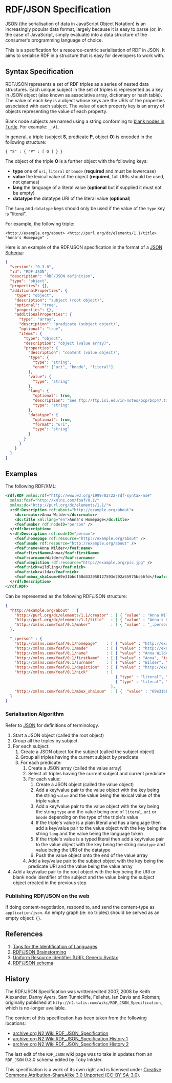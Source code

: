 RDF/JSON Specification
======================

[JSON] (the serialisation of data in JavaScript Object Notation) is an increasingly popular data format, largely
because it is easy to parse (or, in the case of JavaScript, simply evaluate) into a data structure of the consumer's
programming language of choice.

This is a specification for a resource-centric serialisation of RDF in JSON. It aims to serialise RDF in a structure
that is easy for developers to work with.

## Syntax Specification

RDF/JSON represents a set of RDF triples as a series of nested data structures. Each unique subject in the set of
triples is represented as a key in JSON object (also known as associative array, dictionary or hash table). The value
of each key is a object whose keys are the URIs of the properties associated with each subject. The value of each
property key is an array of objects representing the value of each property.

Blank node subjects are named using a string conforming to [blank nodes in Turtle]. For example: `_:A1`.

In general, a triple (subject **S**, predicate **P**, object **O**) is encoded in the following structure:

    { "S" : { "P" : [ O ] } }

The object of the triple **O** is a further object with the following keys:

 - **type** one of `uri`, `literal` or `bnode` (**required** and must be lowercase)
 - **value** the lexical value of the object (**required**, full URIs should be used, not qnames)
 - **lang** the language of a literal value (**optional** but if supplied it must not be empty)
 - **datatype** the datatype URI of the literal value (**optional**)

The `lang` and `datatype` keys should only be used if the value of the `type` key is "literal".

For example, the following triple:

    <http://example.org/about> <http://purl.org/dc/elements/1.1/title> "Anna's Homepage" .

Here is an example of the RDF/JSON specification in the format of a [JSON Schema]:

```json
{
  "version": "0.3.0",
  "id": "RDF-JSON",
  "description": "RDF/JSON definition",
  "type": "object",
  "properties": {},
  "additionalProperties": {
    "type": "object",
    "description": "subject (root object)",
    "optional": "true",
    "properties": {},
    "additionalProperties": {
      "type": "array",
      "description": "predicate (subject object)",
      "optional": "true",
      "items": {
        "type": "object",
        "description": "object (value array)",
        "properties": {
          "description": "content (value object)",
          "type": {
            "type": "string",
            "enum": ["uri", "bnode", "literal"]
          },
          "value": {
            "type": "string"
          },
          "lang": {
            "optional": true,
            "description": "See ftp://ftp.isi.edu/in-notes/bcp/bcp47.txt",
            "type": "string"
          },
          "datatype": {
            "optional": true,
            "format": "uri",
            "type": "string"
          }
        }
      }
    }
  }
}
```

## Examples

The following RDF/XML:

```xml
<rdf:RDF xmlns:rdf="http://www.w3.org/1999/02/22-rdf-syntax-ns#"
  xmlns:foaf="http://xmlns.com/foaf/0.1/"
  xmlns:dc="http://purl.org/dc/elements/1.1/">
  <rdf:Description rdf:about="http://example.org/about">
    <dc:creator>Anna Wilder</dc:creator>
    <dc:title xml:lang="en">Anna's Homepage</dc:title>
    <foaf:maker rdf:nodeID="person" />
  </rdf:Description>
  <rdf:Description rdf:nodeID="person">
    <foaf:homepage rdf:resource="http://example.org/about" />
    <foaf:made rdf:resource="http://example.org/about" />
    <foaf:name>Anna Wilder</foaf:name>
    <foaf:firstName>Anna</foaf:firstName>
    <foaf:surname>Wilder</foaf:surname>
    <foaf:depiction rdf:resource="http://example.org/pic.jpg" />
    <foaf:nick>wildling</foaf:nick>
    <foaf:nick>wilda</foaf:nick>
    <foaf:mbox_sha1sum>69e31bbcf58d432950127593e292a55975bc66fd</foaf:mbox_sha1sum>
  </rdf:Description>
</rdf:RDF>
```

Can be represented as the following RDF/JSON structure:

```json
{
  "http://example.org/about" : {
    "http://purl.org/dc/elements/1.1/creator" : [ { "value" : "Anna Wilder", "type" : "literal" } ],
    "http://purl.org/dc/elements/1.1/title"   : [ { "value" : "Anna's Homepage", "type" : "literal", "lang" : "en" } ],
    "http://xmlns.com/foaf/0.1/maker"         : [ { "value" : "_:person", "type" : "bnode" } ]
  },

  "_:person" : {
    "http://xmlns.com/foaf/0.1/homepage"    : [ { "value" : "http://example.org/about", "type" : "uri" } ],
    "http://xmlns.com/foaf/0.1/made"        : [ { "value" : "http://example.org/about", "type" : "uri" } ],
    "http://xmlns.com/foaf/0.1/name"        : [ { "value" : "Anna Wilder", "type" : "literal" } ],
    "http://xmlns.com/foaf/0.1/firstName"   : [ { "value" : "Anna", "type" : "literal" } ],
    "http://xmlns.com/foaf/0.1/surname"     : [ { "value" : "Wilder", "type" : "literal" } ],
    "http://xmlns.com/foaf/0.1/depiction"   : [ { "value" : "http://example.org/pic.jpg", "type" : "uri" } ],
    "http://xmlns.com/foaf/0.1/nick"        : [
                                                { "type" : "literal", "value" : "wildling" },
                                                { "type" : "literal", "value" : "wilda" }
                                              ],
    "http://xmlns.com/foaf/0.1/mbox_sha1sum"  : [ {  "value" : "69e31bbcf58d432950127593e292a55975bc66fd", "type" : "literal" } ]
  }
}
```

### Serialisation Algorithm

Refer to [JSON] for definitions of terminology.

1. Start a JSON object (called the root object)
2. Group all the triples by subject
3. For each subject:
    1. Create a JSON object for the subject (called the subject object)
    2. Group all triples having the current subject by predicate
    3. For each predicate:
        1. Create a JSON array (called the value array)
        2. Select all triples having the current subject and current predicate
        3. For each value:
              1. Create a JSON object (called the value object)
              2. Add a key/value pair to the value object with the key being the string `value` and the value being the
                 lexical value of the triple value
              3. Add a key/value pair to the value object with the key being the string `type` and the value being one
                 of `literal`, `uri` or `bnode` depending on the type of the triple's value
              4. If the triple's value is a plain literal and has a language then add a key/value pair to the value
                 object with the key being the string `lang` and the value being the language token
              5. If the triple's value is a typed literal then add a key/value pair to the value object with the key
                 being the string `datatype` and value being the URI of the datatype
              6. Push the value object onto the end of the value array
       4. Add a key/value pair to the subject object with the key being the predicate URI and the value being the value
          array
4. Add a key/value pair to the root object with the key being the URI or blank node identifier of the subject and the
   value being the subject object created in the previous step

### Publishing RDF/JSON on the web

If doing content-negotiation, respond to, and send the content-type as `application/json`. An empty graph (ie: no triples)
should be served as an empty object: `{}`.


## References

1. [Tags for the Identification of Languages](http://web.archive.org/web/20100801085122/http://www.ietf.org/rfc/rfc3066.txt)
2. [RDF/JSON Brainstorming](http://web.archive.org/web/20100801085122/http://n2.talis.com/wiki/RDF_JSON_Brainstorming)
3. [Uniform Resource Identifier (URI): Generic Syntax](http://web.archive.org/web/20100801085122/http://www.ietf.org/rfc/rfc3986.txt)
4. [RDF/JSON schema](https://web.archive.org/web/20110827125353/http://soapjr.org/schemas/RDF_JSON)


## History

The RDF/JSON Specification was written/edited 2007, 2008 by Keith Alexander, Danny Ayers, Sam Tunnicliffe, Fellahst, Ian
Davis and Robman; originally published at `http://n2.talis.com/wiki/RDF_JSON_Specification`, which is no-longer available.

The content of this specification has been taken from the following locations:

- [archive.org N2 Wiki RDF_JSON_Specification](http://web.archive.org/web/20100801085122/http://n2.talis.com/wiki/RDF_JSON_Specification)
- [archive.org N2 Wiki RDF_JSON_Specification History 1](http://web.archive.org/web/20080503095136/http://n2.talis.com/mediawiki/index.php?title=RDF_JSON_Specification&action=history)
- [archive.org N2 Wiki RDF_JSON_Specification History 2](http://web.archive.org/web/20090930113957/http://n2.talis.com/mediawiki/index.php?title=RDF_JSON_Specification&action=history)

The last edit of the `RDF_JSON` wiki page was to take in updates from an `RDF_JSON` 0.3.0 schema edited by Toby Inkster.

This specification is a work of its own right and is licensed under [Creative Commons Attribution-ShareAlike 3.0 Unported (CC-BY-SA-3.0)](https://creativecommons.org/licenses/by-sa/3.0/).


[JSON]: http://json.org/
[JSON Schema]: http://json-schema.org/
[blank nodes in Turtle]: https://www.w3.org/TR/turtle/#BNodes
